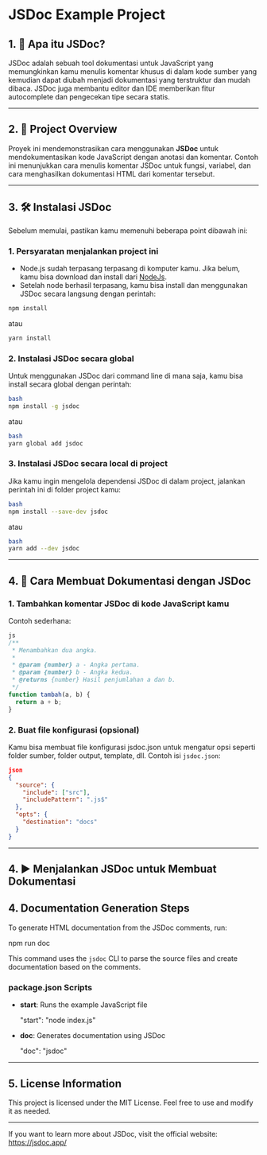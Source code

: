 # JSDoc Example Project

## 1. 🚀 Apa itu JSDoc?

JSDoc adalah sebuah tool dokumentasi untuk JavaScript yang memungkinkan kamu menulis komentar khusus di dalam kode sumber yang kemudian dapat diubah menjadi dokumentasi yang terstruktur dan mudah dibaca. JSDoc juga membantu editor dan IDE memberikan fitur autocomplete dan pengecekan tipe secara statis.

---

## 2. 📔 Project Overview

Proyek ini mendemonstrasikan cara menggunakan **JSDoc** untuk mendokumentasikan kode JavaScript dengan anotasi dan komentar. Contoh ini menunjukkan cara menulis komentar JSDoc untuk fungsi, variabel, dan cara menghasilkan dokumentasi HTML dari komentar tersebut.

---

## 3. 🛠️ Instalasi JSDoc

Sebelum memulai, pastikan kamu memenuhi beberapa point dibawah ini:

### 1. Persyaratan menjalankan project ini

- Node.js sudah terpasang terpasang di komputer kamu. Jika belum, kamu bisa download dan install dari [NodeJs](https://nodejs.org/en).
- Setelah node berhasil terpasang, kamu bisa install dan menggunakan JSDoc secara langsung dengan perintah:

```bash
npm install
```

atau

```bash
yarn install
```

### 2. Instalasi JSDoc secara global

Untuk menggunakan JSDoc dari command line di mana saja, kamu bisa install secara global dengan perintah:

```bash
bash
npm install -g jsdoc
```

atau

```bash
bash
yarn global add jsdoc
```

### 3. Instalasi JSDoc secara local di project

Jika kamu ingin mengelola dependensi JSDoc di dalam project, jalankan perintah ini di folder project kamu:

```bash
bash
npm install --save-dev jsdoc
```

atau

```bash
bash
yarn add --dev jsdoc
```

---

## 4. 📄 Cara Membuat Dokumentasi dengan JSDoc

### 1. Tambahkan komentar JSDoc di kode JavaScript kamu

Contoh sederhana:

```js
js
/**
 * Menambahkan dua angka.
 *
 * @param {number} a - Angka pertama.
 * @param {number} b - Angka kedua.
 * @returns {number} Hasil penjumlahan a dan b.
 */
function tambah(a, b) {
  return a + b;
}
```

### 2. Buat file konfigurasi (opsional)
Kamu bisa membuat file konfigurasi jsdoc.json untuk mengatur opsi seperti folder sumber, folder output, template, dll.
Contoh isi ```jsdoc.json```:
```json
json
{
  "source": {
    "include": ["src"],
    "includePattern": ".js$"
  },
  "opts": {
    "destination": "docs"
  }
}

```
---

## 4. ▶️ Menjalankan JSDoc untuk Membuat Dokumentasi

## 4. Documentation Generation Steps

To generate HTML documentation from the JSDoc comments, run:

npm run doc

This command uses the `jsdoc` CLI to parse the source files and create documentation based on the comments.

### package.json Scripts

- **start**: Runs the example JavaScript file

  "start": "node index.js"

- **doc**: Generates documentation using JSDoc

  "doc": "jsdoc"

---

## 5. License Information

This project is licensed under the MIT License. Feel free to use and modify it as needed.

---

If you want to learn more about JSDoc, visit the official website: https://jsdoc.app/
